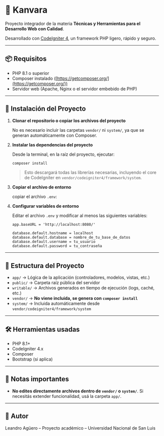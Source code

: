 # 🚀 Kanvara

Proyecto integrador de la materia **Técnicas y Herramientas para el Desarrollo Web con Calidad**.

Desarrollado con [CodeIgniter 4](https://codeigniter.com/), un framework PHP ligero, rápido y seguro.

---

## 📦 Requisitos

- PHP 8.1 o superior
- Composer instalado ([https://getcomposer.org/](https://getcomposer.org/))
- Servidor web (Apache, Nginx o el servidor embebido de PHP)

---

## 🔧 Instalación del Proyecto

1. **Clonar el repositorio o copiar los archivos del proyecto**

   No es necesario incluir las carpetas `vendor/` ni `system/`, ya que se generan automáticamente con Composer.

2. **Instalar las dependencias del proyecto**

   Desde la terminal, en la raíz del proyecto, ejecutar:

   ```bash
   composer install
   ```

   > Esto descargará todas las librerías necesarias, incluyendo el core de CodeIgniter en `vendor/codeigniter4/framework/system`.

3. **Copiar el archivo de entorno**

   copiar el archivo `.env`:

4. **Configurar variables de entorno**

   Editar el archivo `.env` y modificar al menos las siguientes variables:

   ```dotenv
   app.baseURL = 'http://localhost:8080/'

   database.default.hostname = localhost
   database.default.database = nombre_de_tu_base_de_datos
   database.default.username = tu_usuario
   database.default.password = tu_contraseña
   ```

---

## 📁 Estructura del Proyecto

- `app/` → Lógica de la aplicación (controladores, modelos, vistas, etc.)
- `public/` → Carpeta raíz pública del servidor
- `writable/` → Archivos generados en tiempo de ejecución (logs, caché, etc.)
- `vendor/` → **No viene incluida, se genera con `composer install`**
- `system/` → Incluida automáticamente desde `vendor/codeigniter4/framework/system`

---

## 🛠️ Herramientas usadas

- PHP 8.1+
- CodeIgniter 4.x
- Composer
- Bootstrap (si aplica)

---

## 🧠 Notas importantes

- **No edites directamente archivos dentro de `vendor/` o `system/`**. Si necesitás extender funcionalidad, usá la carpeta `app/`.

---

## 👤 Autor

Leandro Agüero – Proyecto académico – Universidad Nacional de San Luis
